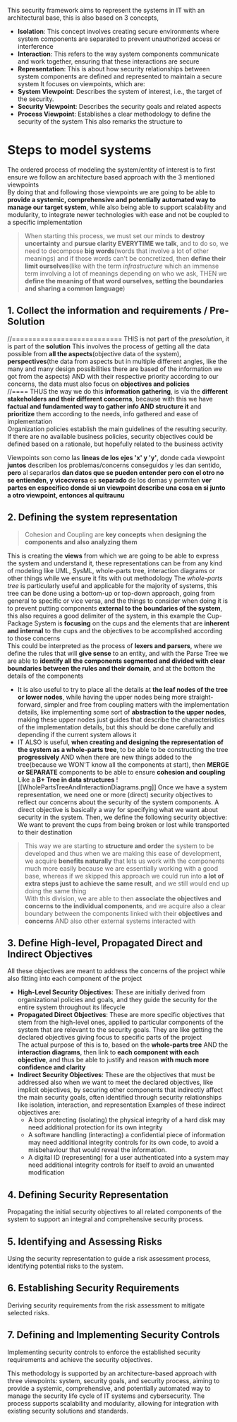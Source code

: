 This security framework aims to represent the systems in IT with an architectural base, this is also based on 3 concepts, 
- **Isolation**: This concept involves creating secure environments where system components are separated to prevent unauthorized access or interference
- **Interaction**: This refers to the way system components communicate and work together, ensuring that these interactions are secure
- **Representation**: This is about how security relationships between system components are defined and represented to maintain a secure system
It focuses on viewpoints, which are:
- **System Viewpoint**: Describes the system of interest, i.e., the target of the security.
- **Security Viewpoint**: Describes the security goals and related aspects
- **Process Viewpoint**: Establishes a clear methodology to define the security of the system
This also remarks the structure to 

# Steps to model systems
The ordered process of modeling the system/entity of interest is to first ensure we follow an architecture based approach with the 3 mentioned viewpoints  
By doing that and following those viewpoints we are going to be able to **provide a systemic, comprehensive and potentially automated way to manage our target system**, while also being able to support scalability and modularity, to integrate newer technologies with ease and not be coupled to a specific implementation
> When starting this process, we must set our minds to **destroy uncertainty** and **pursue clarity EVERYTIME we talk**, and to do so, we need to decompose **big words**(words that involve a lot of other meanings) and if those words can't be concretized, then **define their limit ourselves**(like with the term *infrastructure* which an immense term involving a lot of meanings depending on who we ask, THEN we **define the meaning of that word ourselves, setting the boundaries and sharing a common language**)
## 1. Collect the information and requirements / Pre-Solution
//===========================  THIS is not part of the *presolution*, it is part of the **solution**
This involves the process of getting all the data possible from **all the aspects**(objective data of the system), **perspectives**(the data from aspects but in multiple different angles, like the many and many design possibilities there are based of the information we got from the aspects) AND with their respective priority according to our concerns, the data must also focus on **objectives and policies**  
//====
THUS the way we do this **information gathering**, is via the **different stakeholders and their different concerns**, because with this we have **factual and fundamented way to gather info AND structure it** and **prioritize** them according to the needs, info gathered and ease of implementation  
Organization policies establish the main guidelines of the resulting security. If there are no available business policies, security objectives could be defined based on a rationale, but hopefully related to the business activity

Viewpoints son como las **lineas de los ejes 'x' y 'y'**, donde cada viewpoint **juntos** describen los problemas/concerns conseguidos y les dan sentido, **pero** al separarlos **dan datos que se pueden entender pero con el otro no se entienden, y vicecversa** es **separado** de los demas y permiten **ver partes en especifico donde si un viewpoint describe una cosa en si junto a otro viewpoint, entonces al quitraunu**

## 2. Defining the system representation
> Cohesion and Coupling are **key concepts** when **designing the components and also analyzing them**

This is creating the **views** from which we are going to be able to express the system and understand it, these representations can be from any kind of modeling like UML, SysML, whole-parts tree, interaction diagrams or other things while we ensure it fits with out methodology
	The *whole-parts tree* is particularly useful and applicable for the majority of systems, this tree can be done using a bottom-up or top-down approach, going from general to specific or vice versa, and the things to consider when doing it is to prevent putting components **external to the boundaries of the system**, this also requires a good delimiter of the system, in this example the Cup-Package System is **focusing** on the cups and the elements that are **inherent and internal** to the cups and the objectives to be accomplished according to those concerns  
		This could be interpreted as the process of **lexers and parsers**, where we define the rules that will **give sense** to an entity, and with the Parse Tree we are able to **identify all the components segmented and divided with clear boundaries between the rules and their domain**, and at the bottom the details of the components
- It is also useful to try to place all the details at **the leaf nodes of the tree or lower nodes**, while having the upper nodes being more straight-forward, simpler and free from coupling matters with the implementation details, like implementing some sort of **abstraction to the upper nodes**, making these upper nodes just guides that describe the characteristics of the implementation details, but this should be done carefully and depending if the current system allows it
- IT ALSO is useful, **when creating and designing the representation of the system as a whole-parts tree**, to be able to be constructing the tree **progressively** AND when there are new things added to the tree(because we WON'T know all the components at start), then **MERGE  or SEPARATE** components to be able to ensure **cohesion and coupling**
	Like a **B+ Tree in data structures**
![[WholePartsTreeAndInteractionDiagrams.png]]
Once we have a system representation, we need one or more (direct) security objectives to reflect our concerns about the security of the system components. A direct objective is basically a way for specifying what we want about security in the system. Then, we define the following security objective: We want to prevent the cups from being broken or lost while transported to their destination  


> This way we are starting to **structure and order** the system to be developed and thus when we are making this ease of development, we acquire **benefits naturally** that lets us work with the components much more easily because we are essentially working with a good base, whereas if we skipped this approach we could run into **a lot of extra steps just to achieve the same result**, and we still would end up doing the same thing  
> With this division, we are able to then **associate the objectives and concerns to the individual components**, and we acquire also a clear boundary between the components linked with their **objectives and concerns** AND also other external systems interacted with 

## 3. Define High-level, Propagated Direct and Indirect Objectives
All these objectives are meant to address the concerns of the project while also fitting into each component of the project
- **High-Level Security Objectives**: These are initially derived from organizational policies and goals, and they guide the security for the entire system throughout its lifecycle
- **Propagated Direct Objectives**: These are more specific objectives that stem from the high-level ones, applied to particular components of the system that are relevant to the security goals.
	They are like getting the declared objectives giving focus to specific parts of the project  
The actual purpose of this is to, based on the **whole-parts tree** AND the **interaction diagrams**, then link to **each component with each objective**, and thus be able to justify and reason **with much more confidence and clarity**
- **Indirect Security Objectives**: These are the objectives that must be addressed also when we want to meet the declared objectives, like implicit objectives, by securing other components that indirectly affect the main security goals, often identified through security relationships like isolation, interaction, and representation
	Examples of these indirect objectives are:
	- A box protecting (isolating) the physical integrity of a hard disk may need additional protection for its own integrity
	- A software handling (interacting) a confidential piece of information may need additional integrity controls for its own code, to avoid a misbehaviour that would reveal the information. 
	- A digital ID (representing) for a user authenticated into a system may need additional integrity controls for itself to avoid an unwanted modification


## 4. Defining Security Representation 
Propagating the initial security objectives to all related components of the system to support an integral and comprehensive security process.
## 5. Identifying and Assessing Risks
Using the security representation to guide a risk assessment process, identifying potential risks to the system.
## 6. Establishing Security Requirements
Deriving security requirements from the risk assessment to mitigate selected risks.
## 7. Defining and Implementing Security Controls
Implementing security controls to enforce the established security requirements and achieve the security objectives.

This methodology is supported by an architecture-based approach with three viewpoints: system, security goals, and security process, aiming to provide a systemic, comprehensive, and potentially automated way to manage the security life cycle of IT systems and cybersecurity. The process supports scalability and modularity, allowing for integration with existing security solutions and standards.






